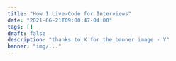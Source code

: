 ```yaml
---
title: "How I Live-Code for Interviews"
date: "2021-06-21T09:00:47-04:00"
tags: []
draft: false
description: "thanks to X for the banner image - Y"
banner: "img/..."
---
```

